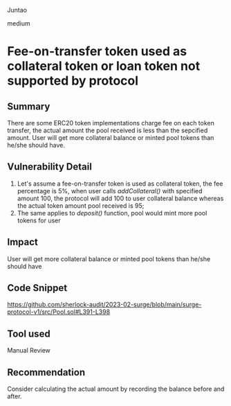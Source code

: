 Juntao

medium

# Fee-on-transfer token used as collateral token or loan token not supported by protocol

## Summary
There are some ERC20 token implementations charge fee on each token transfer, the actual amount the pool received is less than the sepcified amount. User will get more collateral balance or minted pool tokens than he/she should have.

## Vulnerability Detail
1. Let's assume a fee-on-transfer token is used as collateral token, the fee percentage is 5%, when user calls _addCollateral()_  with specified amount 100,  the protocol will add 100 to user collateral balance whereas the actual token amount pool received is 95;
2. The same applies to _deposit()_ function, pool would mint more pool tokens for user

## Impact
User will get more collateral balance or minted pool tokens than he/she should have

## Code Snippet
https://github.com/sherlock-audit/2023-02-surge/blob/main/surge-protocol-v1/src/Pool.sol#L391-L398

## Tool used

Manual Review

## Recommendation
Consider calculating the actual amount by recording the balance before and after.